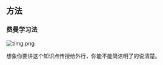 ## 方法

### 费曼学习法

![timg.png](https://i.loli.net/2019/08/08/zsrLf7bkVYAuRX6.png)

想象你要讲这个知识点传授给外行，你能不能简洁明了的说清楚。

